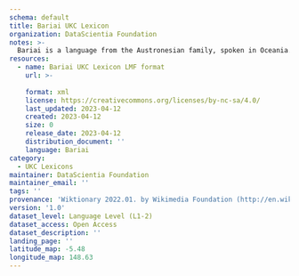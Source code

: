 ```yaml
---
schema: default
title: Bariai UKC Lexicon
organization: DataScientia Foundation
notes: >-
  Bariai is a language from the Austronesian family, spoken in Oceania. The UKC Lexicon of Bariai is represented as a lexico-semantic network. It consists of words, word senses, synsets, as well as sense-level and synset-level relationships.
resources:
  - name: Bariai UKC Lexicon LMF format
    url: >-
      
    format: xml
    license: https://creativecommons.org/licenses/by-nc-sa/4.0/
    last_updated: 2023-04-12
    created: 2023-04-12
    size: 0
    release_date: 2023-04-12
    distribution_document: ''
    language: Bariai
category:
  - UKC Lexicons
maintainer: DataScientia Foundation
maintainer_email: ''
tags: ''
provenance: 'Wiktionary 2022.01. by Wikimedia Foundation (http://en.wiktionary.org); Princeton WordNet 2.1 by Princeton University (https://wordnet.princeton.edu)'
version: '1.0'
dataset_level: Language Level (L1-2)
dataset_access: Open Access
dataset_description: ''
landing_page: ''
latitude_map: -5.48
longitude_map: 148.63
---
```

